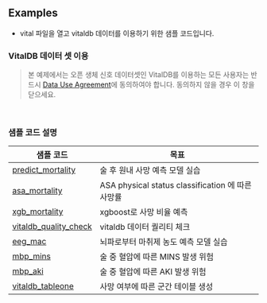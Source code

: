 ## Examples
- vital 파일을 열고 vitaldb 데이터를 이용하기 위한 샘플 코드입니다.

### VitalDB 데이터 셋 이용
> 본 예제에서는 오픈 생체 신호 데이터셋인 VitalDB를 이용하는 모든 사용자는 반드시 [Data Use Agreement](https://vitaldb.net/data-bank/?query=guide&documentId=13qqajnNZzkN7NZ9aXnaQ-47NWy7kx-a6gbrcEsi-gak&sectionId=h.usmoena3l4rb)에 동의하여야 합니다. 동의하지 않을 경우 이 창을 닫으세요. 

<br>

### 샘플 코드 설명

|샘플 코드|목표|
|-----------|---------|
|[predict_mortality](./predict_mortality.ipynb)|술 후 원내 사망 예측 모델 실습|
|[asa_mortality](./asa_mortality.ipynb)|ASA physical status classification 에 따른 사망률|
|[xgb_mortality](./xgb_mortality.ipynb)|xgboost로 사망 비율 예측|
|[vitaldb_quality_check](./vitaldb_quality_check.ipynb)|vitaldb 데이터 퀄리티 체크|
|[eeg_mac](./eeg_mac.ipynb)|뇌파로부터 마취제 농도 예측 모델 실습|
|[mbp_mins](./mbp_mins.ipynb)|술 중 혈압에 따른 MINS 발생 위험|
|[mbp_aki](./mbp_aki.ipynb)|술 중 혈압에 따른 AKI 발생 위험|
|[vitaldb_tableone](./vitaldb_tableone.ipynb)|사망 여부에 따른 군간 테이블 생성|

